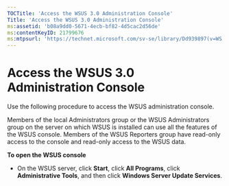 ```yaml
---
TOCTitle: 'Access the WSUS 3.0 Administration Console'
Title: 'Access the WSUS 3.0 Administration Console'
ms:assetid: 'b08a9dd0-5671-4ecb-bf82-4d5cac2d56de'
ms:contentKeyID: 21799676
ms:mtpsurl: 'https://technet.microsoft.com/sv-se/library/Dd939897(v=WS.10)'
---
```


Access the WSUS 3.0 Administration Console
==========================================

Use the following procedure to access the WSUS administration console.

Members of the local Administrators group or the WSUS Administrators group on the server on which WSUS is installed can use all the features of the WSUS console. Members of the WSUS Reporters group have read-only access to the console and read-only access to the WSUS data.

**To open the WSUS console**
-   On the WSUS server, click **Start**, click **All Programs**, click **Administrative Tools**, and then click **Windows Server Update Services**.
